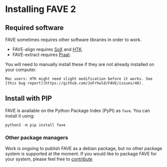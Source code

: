 # Installing FAVE 2

## Required software

FAVE sometimes requires other software libraries in order to work.
  
  - FAVE-align requires [SoX](http://sox.sourceforge.net/) and [HTK](https://htk.eng.cam.ac.uk/).
  - FAVE-extract requires [Praat](https://www.fon.hum.uva.nl/praat/).

You will need to manually install these if they are not already installed on your computer. 

```{warning}
Mac users: HTK might need slight modification before it works. See [this bug report](https://github.com/JoFrhwld/FAVE/issues/48).
```


## Install with PIP

FAVE is available on the Python Package Index (PyPI) as `fave`. You can install it using:

```console
python3 -m pip install fave
```

### Other package managers

Work is ongoing to publish FAVE as a debian package, but no other package system is supported at the moment. If you would like to package FAVE for your system, please feel free to [contribute](../contributing)
